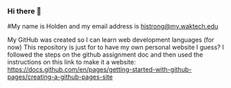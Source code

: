 ### Hi there 👋
#My name is Holden and my email address is hjstrong@my.waktech.edu

My GitHub was created so I can learn web development languages (for now)
This repository is just for to have my own personal website I guess?
I followed the steps on the github assignment doc and then used the instructions on this link to make it a website: https://docs.github.com/en/pages/getting-started-with-github-pages/creating-a-github-pages-site
<!--
**holdenstrong0622/holdenstrong0622** is a ✨ _special_ ✨ repository because its `README.md` (this file) appears on your GitHub profile.

Here are some ideas to get you started:

- 🔭 I’m currently working on ...
- 🌱 I’m currently learning ...
- 👯 I’m looking to collaborate on ...
- 🤔 I’m looking for help with ...
- 💬 Ask me about ...
- 📫 How to reach me: ...
- 😄 Pronouns: ...
- ⚡ Fun fact: ...
-->
